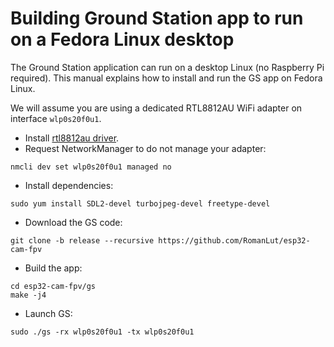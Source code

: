 # Building Ground Station app to run on a Fedora Linux desktop

The Ground Station application can run on a desktop Linux (no Raspberry Pi required). This manual explains how to install and run the GS app on Fedora Linux.

We will assume you are using a dedicated RTL8812AU WiFi adapter on interface `wlp0s20f0u1`.

* Install [rtl8812au driver](https://github.com/svpcom/rtl8812au/).
* Request NetworkManager to do not manage your adapter:
```
nmcli dev set wlp0s20f0u1 managed no
```
* Install dependencies:
```
sudo yum install SDL2-devel turbojpeg-devel freetype-devel
```
* Download the GS code:
```
git clone -b release --recursive https://github.com/RomanLut/esp32-cam-fpv
```
* Build the app:
```
cd esp32-cam-fpv/gs
make -j4
```
* Launch GS:
```
sudo ./gs -rx wlp0s20f0u1 -tx wlp0s20f0u1
```
